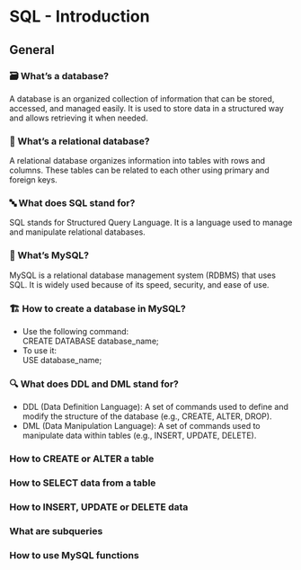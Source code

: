 # SQL - Introduction

## General

### 🗃️ What’s a database?
A database is an organized collection of information that can be stored, accessed, and managed easily. It is used to store data in a structured way and allows retrieving it when needed.

### 🔗 What’s a relational database?
A relational database organizes information into tables with rows and columns. These tables can be related to each other using primary and foreign keys.

### 🔤 What does SQL stand for?
SQL stands for Structured Query Language. It is a language used to manage and manipulate relational databases.

### 🐬 What’s MySQL?
MySQL is a relational database management system (RDBMS) that uses SQL. It is widely used because of its speed, security, and ease of use.

### 🏗️ How to create a database in MySQL?
- Use the following command:  
CREATE DATABASE database_name;  
- To use it:  
USE database_name;

### 🔍 What does DDL and DML stand for?
- DDL (Data Definition Language): A set of commands used to define and modify the structure of the database (e.g., CREATE, ALTER, DROP).
- DML (Data Manipulation Language): A set of commands used to manipulate data within tables (e.g., INSERT, UPDATE, DELETE).

### How to CREATE or ALTER a table
### How to SELECT data from a table
### How to INSERT, UPDATE or DELETE data
### What are subqueries
### How to use MySQL functions
